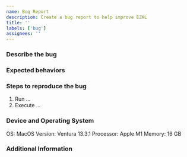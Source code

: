 ```yaml
---
name: Bug Report
description: Create a bug report to help improve EZKL
title: ''
labels: ['bug']
assignees: ''
---
```

<!--
Thanks for taking the time to report an issue

* For questions, ask them in [Discussions](https://github.com/zkonduit/ezkl/discussions) or the [EZKL Community Telegram Group](https://t.me/+76OjHb5CwJtkMTBh) instead

* Check to make sure someone hasn't already opened a similar [issue](https://github.com/zkonduit/ezkl/issues)
-->

### Describe the bug
<!--
Please provide a clear and concise description of the bug
-->

### Expected behaviors
<!--
Please provide a clear and concise description of what you expected to happen instead
-->

### Steps to reproduce the bug
<!--
Give as much detail as you can to help others understand how the bug could have emerged

Remove the example below and replace with your specifications
-->
1. Run ...
2. Execute ...

### Device and Operating System
<!--
Provide details about the device and OS you are using to allow others to understand if the issue is OS or Device related

Remove the example below and replace with your specifications
-->
OS: MacOS
Version: Ventura 13.3.1
Processor: Apple M1
Memory: 16 GB

### Additional Information
<!--
Provide any other information that may be relevant. For example,
1. Logs
2. Screenshots
3. Python, Rust Versions, installation and dependencies
-->
